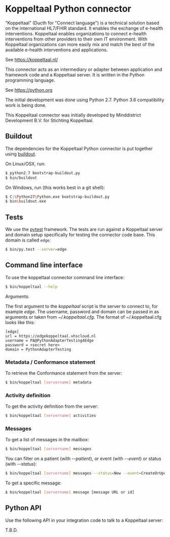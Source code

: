 # Koppeltaal Python connector

“Koppeltaal” (Ducth for "Connect language") is a technical solution based on
the international HL7/FHIR standard. It enables the exchange of e-health
interventions. Koppeltaal enables organizations to connect e-health
interventions from other providers to their own IT environment. With
Koppeltaal organizations can more easily mix and match the best of the
available e-health interventions and applications.

See https://koppeltaal.nl/

This connector acts as an intermediary or adapter between application and framework code and a Koppeltaal server. It is written in the Python programming language.

See https://python.org

The initial development was done using Python 2.7. Python 3.6 compatibility
work is being done.

This Koppeltaal connector was initially developed by Minddistrict Development B.V. for Stichting Koppeltaal.

## Buildout

The dependencies for the Koppeltaal Python connector is put together using [buildout].

On Linux/OSX, run:

```sh
$ python2.7 bootstrap-buildout.py
$ bin/buildout
```

On Windows, run (this works best in a git shell):

```sh
$ C:\Python27\Python.exe bootstrap-buildout.py
$ bin\buildout.exe
```

## Tests

We use the [pytest] framework. The tests are run against a Koppeltaal server and domain setup specifically for testing the connector code base. This domain is called `edge`:

```sh
$ bin/py.test --server=edge
```

## Command line interface

To use the koppeltaal connector command line interface:

```sh
$ bin/koppeltaal --help
```

Arguments:

The first argument to the *koppeltaal* script is the server to connect to, for
example *edge*. The username, password and
domain can be passed in as arguments or taken from *~/.koppeltaal.cfg*. The
format of ~/.koppeltaal.cfg looks like this:

```
[edge]
url = https://edgekoppeltaal.vhscloud.nl
username = PA@PythonAdapterTesting4Edge
password = <secret here>
domain = PythonAdapterTesting
```

### Metadata / Conformance statement

To retrieve the Conformance statement from the server:

```sh
$ bin/koppeltaal [servername] metadata
```

### Activity definition

To get the activity definition from the server:

```sh
$ bin/koppeltaal [servername] activities
```

### Messages

To get a list of messages in the mailbox:

```sh
$ bin/koppeltaal [servername] messages
```

You can filter on a patient (with *--patient*), or event (with
*--event*) or status (with *--status*):

```sh
$ bin/koppeltaal [servername] messages --status=New --event=CreateOrUpdateCarePlan
```

To get a specific message:

```sh
$ bin/koppeltaal [servername] message [message URL or id]
```

## Python API

Use the following API in your integration code to talk to a Koppeltaal server:

T.B.D.

[buildout]: http://www.buildout.org
[pytest]: https://pytest.org
